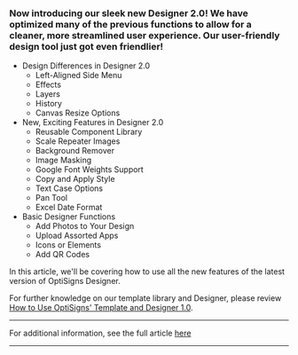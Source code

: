 ### Now introducing our sleek new Designer 2.0! We have optimized many of the previous functions to allow for a cleaner, more streamlined user experience. Our user-friendly design tool just got even friendlier!

  * Design Differences in Designer 2.0
    * Left-Aligned Side Menu
    * Effects
    * Layers
    * History
    * Canvas Resize Options
  * New, Exciting Features in Designer 2.0
    * Reusable Component Library
    * Scale Repeater Images
    * Background Remover
    * Image Masking
    * Google Font Weights Support
    * Copy and Apply Style
    * Text Case Options
    * Pan Tool
    * Excel Date Format
  * Basic Designer Functions
    * Add Photos to Your Design
    * Upload Assorted Apps
    * Icons or Elements
    * Add QR Codes



In this article, we'll be covering how to use all the new features of the latest version of OptiSigns Designer.

For further knowledge on our template library and Designer, please review [How to Use OptiSigns' Template and Designer 1.0](https://support.optisigns.com/hc/en-us/articles/4404151402899-How-to-use-OptiSigns-Template-Designer-1-0-to-make-your-Digital-Signs-in-minutes).

* * *

For additional information, see the full article [here](https://support.optisigns.com/hc/en-us/articles/41432385864595)

---
